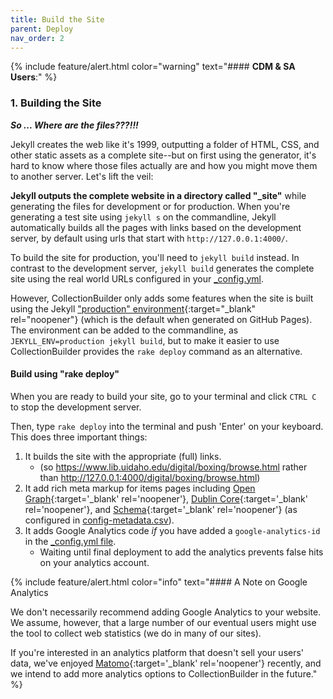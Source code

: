 ```yaml
---
title: Build the Site
parent: Deploy
nav_order: 2
---
```


{% include feature/alert.html color="warning" text="#### **CDM & SA Users**:" %}

### 1. Building the Site 

***So ... Where are the files???!!!***

Jekyll creates the web like it's 1999, outputting a folder of HTML, CSS, and other static assets as a complete site--but on first using the generator, it's hard to know  where those files actually are and how you might move them to another server. 
Let's lift the veil: 

**Jekyll outputs the complete website in a directory called "_site"** while generating the files for development or for production. 
When you're generating a test site using `jekyll s` on the commandline, Jekyll automatically builds all the pages with links based on the development server, by default using urls that start with `http://127.0.0.1:4000/`. 

To build the site for production, you'll need to `jekyll build` instead. 
In contrast to the development server, `jekyll build` generates the complete site using the real world URLs configured in your [_config.yml](config.html#url).

However, CollectionBuilder only adds some features when the site is built using the Jekyll ["production" environment](https://jekyllrb.com/docs/configuration/environments/){:target="_blank" rel="noopener"} (which is the default when generated on GitHub Pages). 
The environment can be added to the commandline, as `JEKYLL_ENV=production jekyll build`, but to make it easier to use CollectionBuilder provides the `rake deploy` command as an alternative.

#### Build using "rake deploy"

When you are ready to build your site, go to your terminal and click `CTRL C` to stop the development server. 

Then, type `rake deploy` into the terminal and push 'Enter' on your keyboard. 
This does three important things: 

1. It builds the site with the appropriate (full) links. 
    - (so https://www.lib.uidaho.edu/digital/boxing/browse.html rather than http://127.0.0.1:4000/digital/boxing/browse.html)
2. It add rich meta markup for items pages including [Open Graph](https://opengraphprotocol.org/){:target='_blank' rel='noopener'}, [Dublin Core](https://www.dublincore.org/specifications/dublin-core/dcmi-terms/){:target='_blank' rel='noopener'}, and [Schema](https://schema.org/){:target='_blank' rel='noopener'} (as configured in [config-metadata.csv](customize.html#config-metadata)).
3. It adds Google Analytics code *if* you have added a `google-analytics-id` in the [_config.yml file](config.html#additional). 
    - Waiting until final deployment to add the analytics prevents false hits on your analytics account.

{% include feature/alert.html color="info" text="#### A Note on Google Analytics

We don't necessarily recommend adding Google Analytics to your website. We assume, however, that a large number of our eventual users might use the tool to collect web statistics (we do in many of our sites). 

If you're interested in an analytics platform that doesn't sell your users' data, we've enjoyed [Matomo](https://matomo.org/){:target='_blank' rel='noopener'} recently, and we intend to add more analytics options to CollectionBuilder in the future."  %}
